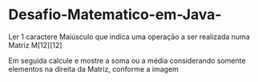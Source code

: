 # Desafio-Matematico-em-Java-

Ler 1 caractere Maiúsculo que indica uma operaçāo a ser realizada numa Matriz M[12][12]

Em seguida calcule e mostre a soma ou a média considerando somente elementos na direita da Matriz, conforme a imagem

